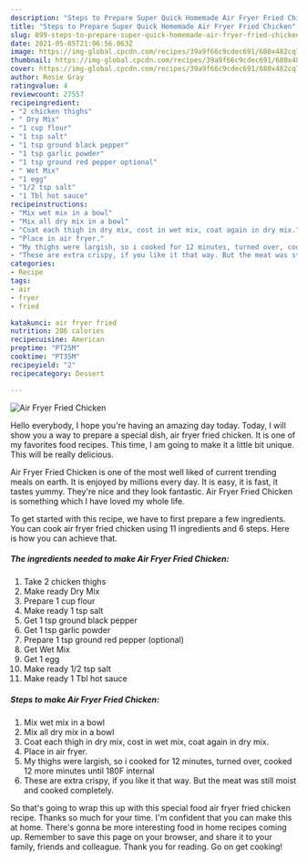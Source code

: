 ```yaml
---
description: "Steps to Prepare Super Quick Homemade Air Fryer Fried Chicken"
title: "Steps to Prepare Super Quick Homemade Air Fryer Fried Chicken"
slug: 899-steps-to-prepare-super-quick-homemade-air-fryer-fried-chicken
date: 2021-05-05T21:06:56.063Z
image: https://img-global.cpcdn.com/recipes/39a9f66c9cdec691/680x482cq70/air-fryer-fried-chicken-recipe-main-photo.jpg
thumbnail: https://img-global.cpcdn.com/recipes/39a9f66c9cdec691/680x482cq70/air-fryer-fried-chicken-recipe-main-photo.jpg
cover: https://img-global.cpcdn.com/recipes/39a9f66c9cdec691/680x482cq70/air-fryer-fried-chicken-recipe-main-photo.jpg
author: Rosie Gray
ratingvalue: 4
reviewcount: 27557
recipeingredient:
- "2 chicken thighs"
- " Dry Mix"
- "1 cup flour"
- "1 tsp salt"
- "1 tsp ground black pepper"
- "1 tsp garlic powder"
- "1 tsp ground red pepper optional"
- " Wet Mix"
- "1 egg"
- "1/2 tsp salt"
- "1 Tbl hot sauce"
recipeinstructions:
- "Mix wet mix in a bowl"
- "Mix all dry mix in a bowl"
- "Coat each thigh in dry mix, cost in wet mix, coat again in dry mix."
- "Place in air fryer."
- "My thighs were largish, so i cooked for 12 minutes, turned over, cooked 12 more minutes until 180F internal"
- "These are extra crispy, if you like it that way. But the meat was still moist and cooked completely."
categories:
- Recipe
tags:
- air
- fryer
- fried

katakunci: air fryer fried 
nutrition: 286 calories
recipecuisine: American
preptime: "PT25M"
cooktime: "PT35M"
recipeyield: "2"
recipecategory: Dessert

---
```



![Air Fryer Fried Chicken](https://img-global.cpcdn.com/recipes/39a9f66c9cdec691/680x482cq70/air-fryer-fried-chicken-recipe-main-photo.jpg)

Hello everybody, I hope you're having an amazing day today. Today, I will show you a way to prepare a special dish, air fryer fried chicken. It is one of my favorites food recipes. This time, I am going to make it a little bit unique. This will be really delicious.



Air Fryer Fried Chicken is one of the most well liked of current trending meals on earth. It is enjoyed by millions every day. It is easy, it is fast, it tastes yummy. They're nice and they look fantastic. Air Fryer Fried Chicken is something which I have loved my whole life.


To get started with this recipe, we have to first prepare a few ingredients. You can cook air fryer fried chicken using 11 ingredients and 6 steps. Here is how you can achieve that.

<!--inarticleads1-->

##### The ingredients needed to make Air Fryer Fried Chicken:

1. Take 2 chicken thighs
1. Make ready  Dry Mix
1. Prepare 1 cup flour
1. Make ready 1 tsp salt
1. Get 1 tsp ground black pepper
1. Get 1 tsp garlic powder
1. Prepare 1 tsp ground red pepper (optional)
1. Get  Wet Mix
1. Get 1 egg
1. Make ready 1/2 tsp salt
1. Make ready 1 Tbl hot sauce




<!--inarticleads2-->

##### Steps to make Air Fryer Fried Chicken:

1. Mix wet mix in a bowl
1. Mix all dry mix in a bowl
1. Coat each thigh in dry mix, cost in wet mix, coat again in dry mix.
1. Place in air fryer.
1. My thighs were largish, so i cooked for 12 minutes, turned over, cooked 12 more minutes until 180F internal
1. These are extra crispy, if you like it that way. But the meat was still moist and cooked completely.




So that's going to wrap this up with this special food air fryer fried chicken recipe. Thanks so much for your time. I'm confident that you can make this at home. There's gonna be more interesting food in home recipes coming up. Remember to save this page on your browser, and share it to your family, friends and colleague. Thank you for reading. Go on get cooking!
